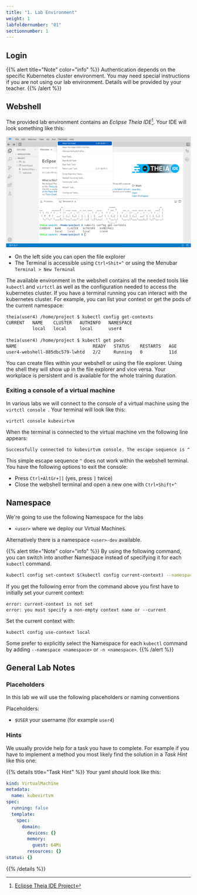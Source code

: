 ```yaml
---
title: "1. Lab Environment"
weight: 1
labfoldernumber: "01"
sectionnumber: 1
---
```



## Login

{{% alert title="Note" color="info" %}} Authentication depends on the specific Kubernetes cluster environment. You may need special instructions if you are not using our lab environment. Details will be provided by your teacher. {{% /alert %}}


## Webshell

The provided lab environment contains an _Eclipse Theia IDE_[^1]. Your IDE will look something like this:

![Eclipse Theia IDE](theia.png)

- On the left side you can open the file explorer
- The Terminal is accessible using `Ctrl+Shit+^` or using the Menubar `Terminal > New Terminal`

The available environment in the webshell contains all the needed tools like `kubectl` and `virtctl` as well as 
the configuration needed to access the kubernetes cluster. If you have a terminal running you can interact with the 
kubernetes cluster. For example, you can list your context or get the pods of the current namespace:

```shell
theia(user4) /home/project $ kubectl config get-contexts
CURRENT   NAME    CLUSTER   AUTHINFO   NAMESPACE
          local   local     local      user4
          
theia(user4) /home/project $ kubectl get pods
NAME                             READY   STATUS    RESTARTS   AGE
user4-webshell-885dbc579-lwhtd   2/2     Running   0          11d
```

You can create files within your webshell or using the file explorer. Using the shell they will show up in the file
explorer and vice versa. Your workplace is persistent and is available for the whole training duration.

### Exiting a console of a virtual machine

In various labs we will connect to the console of a virtual machine using the `virtctl console `. Your terminal will look like this:

```shell
virtctl console kubevirtvm
```

When the terminal is connected to the virtual machine vm the following line appears:
```shell
Successfully connected to kubevirtvm console. The escape sequence is ^
```

This simple escape sequence `^` does not work within the webshell terminal. You have the following options to exit the console:

- Press `Ctrl+AltGr+]]` (yes, press `]` twice)
- Close the webshell terminal and open a new one with `Ctrl+Shift+^`


## Namespace

We're going to use the following Namespace for the labs

- `<user>` where we deploy our Virtual Machines.

Alternatively there is a namespace `<user>-dev` available.

{{% alert title="Note" color="info" %}}
By using the following command, you can switch into another Namespace instead of specifying it for each `kubectl` command.

```bash
kubectl config set-context $(kubectl config current-context) --namespace <namespace>
```

If you get the following error from the command above you first have to initially set your current context:
```shell
error: current-context is not set
error: you must specify a non-empty context name or --current
```

Set the current context with:
```shell
kubectl config use-context local
```

Some prefer to explicitly select the Namespace for each `kubectl` command by adding `--namespace <namespace>` or `-n <namespace>`.
{{% /alert %}}


## General Lab Notes

### Placeholders

In this lab we will use the following placeholders or naming conventions

Placeholders:

- `$USER` your username (for example `user4`)


### Hints

We usually provide help for a task you have to complete. For example if you have to implement a method you most likely find the solution in a _Task Hint_ like this one:

{{% details title="Task Hint" %}}
Your yaml should look like this:

```yaml
kind: VirtualMachine
metadata:
  name: kubevirtvm
spec:
  running: false
  template:
    spec:
      domain:
        devices: {}
        memory:
          guest: 64Mi
        resources: {}
status: {}
```
{{% /details %}}

[^1]: [Eclipse Theia IDE Project](https://theia-ide.org/)